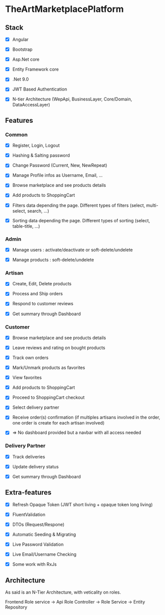 # TheArtMarketplacePlatform

## Stack

-   [x] Angular

-   [x] Bootstrap

-   [x] Asp.Net core

-   [x] Entity Framework core

-   [x] .Net 9.0

-   [x] JWT Based Authentication

-   [x] N-tier Architecture (WepApi, BusinessLayer, Core/Domain, DataAccessLayer)

## Features

### Common

-   [x] Register, Login, Logout

-   [x] Hashing & Salting password

-   [x] Change Password (Current, New, NewRepeat)

-   [x] Manage Profile infos as Username, Email, ...

-   [x] Browse marketplace and see products details

-   [x] Add products to ShoppingCart

-   [x] Filters data depending the page. Different types of filters (select, multi-select, search, ...)

-   [x] Sorting data depending the page. Different types of sorting (select, table-title, ...)

### Admin

-   [x] Manage users : activate/deactivate or soft-delete/undelete

-   [x] Manage products : soft-delete/undelete

### Artisan

-   [x] Create, Edit, Delete products

-   [x] Process and Ship orders

-   [x] Respond to customer reviews

-   [x] Get summary through Dashboard

### Customer

-   [x] Browse marketplace and see products details

-   [x] Leave reviews and rating on bought products

-   [x] Track own orders

-   [x] Mark/Unmark products as favorites

-   [x] View favorites

-   [x] Add products to ShoppingCart

-   [x] Proceed to ShoppingCart checkout

-   [x] Select delivery partner

-   [x] Receive order(s) confirmation (if multiples artisans involved in the order, one order is create for each artisan involved)

-   [x] => No dashboard provided but a navbar with all access needed

### Delivery Partner

-   [x] Track deliveries

-   [x] Update delivery status

-   [x] Get summary through Dashboard

## Extra-features

-   [x] Refresh Opaque Token (JWT short living + opaque token long living)

-   [x] FluentValidation

-   [x] DTOs (Request/Respone)

-   [x] Automatic Seeding & Migrating

-   [x] Live Password Validation

-   [x] Live Email/Username Checking

-   [x] Some work with RxJs

## Architecture

As said is an N-Tier Architecture, with veticality on roles.

Frontend Role service -> Api Role Controller -> Role Service -> Entity Repository
